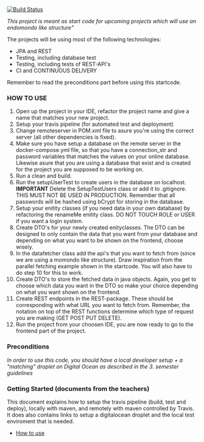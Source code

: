 [![Build Status](https://travis-ci.org/dahlfrederik/ca3_backend.svg?branch=main)](https://travis-ci.org/dahlfrederik/ca3_backend)

*This project is meant as start code for upcoming projects which will use an endomondo like structure"*

The projects will be using most of the following technologies:

- JPA and REST
- Testing, including database test
- Testing, including tests of REST-API's
- CI and CONTINUOUS DELIVERY

Remember to read the preconditions part before using this startcode. 

### HOW TO USE 
1. Open up the project in your IDE, refactor the project name and give a name that matches your new project.
2. Setup your travis pipeline (for automated test and deployment) 
3. Change remoteserver in  POM.xml file to asure you're using the correct server (all other dependencies is fixed). 
4. Make sure you have setup a database on the remote server in the docker-compose.yml file, so that you have a connection_str and password variables that matches the values on your online database. Likewise asure that you are using a database that exist and is created for the project you are supposed to be working on. 
5. Run a clean and build.
6. Run the setupUserTest to create users in the database on localhost.
**IMPORTANT** Delete the SetupTestUsers class or add it to .gitignore. THIS MUST NOT BE USED IN PRODUCTION. Remember that all passwords will be hashed using bCrypt for storing in the database.  
7. Setup your enitity classes (if you need data in your own database) by refactoring the renameMe enitity class. DO NOT TOUCH ROLE or USER if you want a login system. 
8. Create DTO's for your newly created enityclasses. The DTO can be designed to only contain the data that you want from your database and depending on what you want to be shown on the frontend, choose wisely. 
9. In the datafetcher class add the api's that you want to fetch from (since we are using a momondo like structure). Draw inspiration from the parallel fetching example shown in the startcode. You will also have to do step 10 for this to work. 
10. Create DTO's to store the fetched data in java objects. Again, you get to choose which data you want in the DTO so make your choice depending on what you want shown on the frontend. 
11. Create REST endpoints in the REST-package. These should be corresponding with what URL you want to fetch from. Remember, the notation on top of the REST functions determine which type of request you are making (GET POST PUT DELETE). 
12. Run the project from your choosen IDE, you are now ready to go to the frontend part of the project. 


### Preconditions
*In order to use this code, you should have a local developer setup + a "matching" droplet on Digital Ocean as described in the 3. semester guidelines* 
### Getting Started (documents from the teachers) 

This document explains how to setup the travis pipeline (build, test and deploy), locally with maven, and remotely with maven controlled by Travis. It does also contains links to setup a digitalocean droplet and the local test enviroment that is needed. 
 - [How to use](https://docs.google.com/document/d/1K6s6Tt65bzB8bCSE_NUE8alJrLRNTKCwax3GEm4OjOE/edit?usp=sharing)
